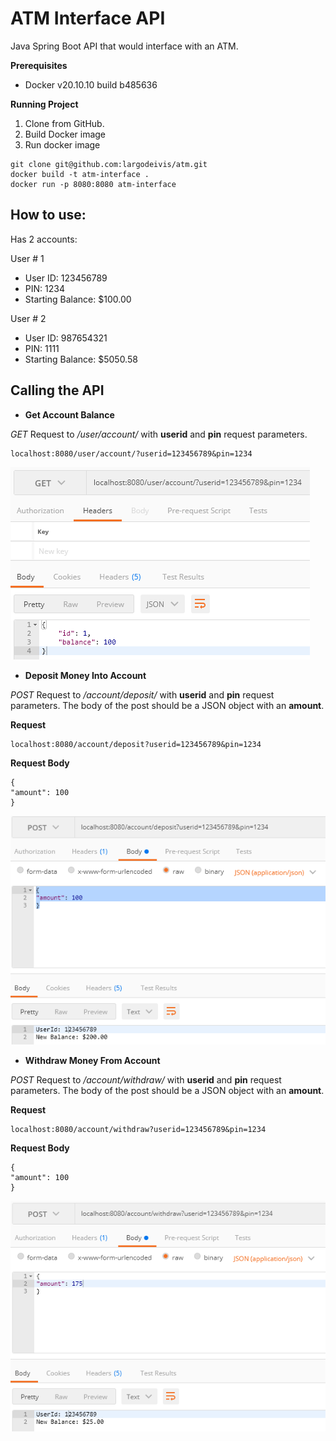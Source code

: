 # ATM Interface API
Java Spring Boot API that would interface with an ATM.

**Prerequisites**
* Docker v20.10.10 build b485636

**Running Project**
1. Clone from GitHub. 
2. Build Docker image
3. Run docker image

```
git clone git@github.com:largodeivis/atm.git
docker build -t atm-interface .
docker run -p 8080:8080 atm-interface
```

## How to use:
Has 2 accounts:

User # 1
* User ID: 123456789
* PIN: 1234
* Starting Balance: $100.00

User # 2
* User ID: 987654321
* PIN: 1111
* Starting Balance: $5050.58

## Calling the API
* **Get Account Balance**

_GET_ Request to _/user/account/_ with **userid** and **pin** request parameters.

```
localhost:8080/user/account/?userid=123456789&pin=1234
```

![GET Balance Image](img/GETBalance.PNG)


* **Deposit Money Into Account**

_POST_ Request to _/account/deposit/_ with **userid** and **pin** request parameters. The body of the post should be a JSON object with an **amount**.

**Request**
```
localhost:8080/account/deposit?userid=123456789&pin=1234
```

**Request Body**
```
{
"amount": 100
}
```

![GET Balance Image](img/POSTDeposit2.PNG)


* **Withdraw Money From Account**

_POST_ Request to _/account/withdraw/_ with **userid** and **pin** request parameters. The body of the post should be a JSON object with an **amount**.

**Request**
```
localhost:8080/account/withdraw?userid=123456789&pin=1234
```

**Request Body**
```
{
"amount": 100
}
```

![GET Balance Image](img/POSTWithdraw.PNG)